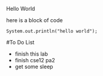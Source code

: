 Hello World

here is a block of code 
```
System.out.println("hello world");
```

#To Do List
* finish this lab
* finish cse12 pa2
* get some sleep
